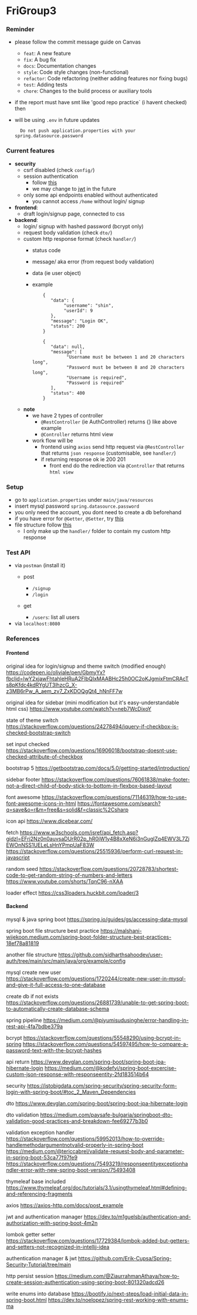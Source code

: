 # FriGroup3

### Reminder

- please follow the commit message guide on Canvas
  - `feat`: A new feature
  - `fix`: A bug fix
  - `docs`: Documentation changes
  - `style`: Code style changes (non-functional)
  - `refactor`: Code refactoring (neither adding features nor fixing bugs)
  - `test`: Adding tests
  - `chore`: Changes to the build process or auxiliary tools
  
- if the report must have smt like 'good repo practice` (i havent checked) then
- will be using `.env` in future updates
  ```
    Do not push application.properties with your spring.datasource.password
  ```

### Current features
  - **security**
    - csrf disabled (check `config/`)
    - session authentication
      - follow [this](https://medium.com/@ZiaurrahmanAthaya/how-to-create-session-authentication-using-spring-boot-801320adcd26)
      - we may change to [jwt](https://github.com/Erik-Cupsa/Spring-Security-Tutorial/tree/main) in the future
    - only some api endpoints enabled without authenticated
      - you cannot access `/home` without login/ signup
  - **frontend**: 
    - draft login/signup page, connected to css
  - **backend**:
    - login/ signup with hashed password (bcrypt only)
    - request body validation (check `dto/`)
    - custom http response format (check `handler/`)
      - status code
      - message/ aka error (from request body validation)
      - data (ie user object)
      - example
      
        ```
            {
               "data": {
                    "username": "shin",
                    "userId": 9
               },
               "message": "Login OK",
               "status": 200
            }
        ```
        ```
            {
               "data": null,
               "message": [
                     "Username must be between 1 and 20 characters long",
                     "Password must be between 8 and 20 characters long",
                     "Username is required",
                     "Password is required"
               ],
               "status": 400
            }
        ```
    - **note**
      - we have 2 types of controller
        - `@RestController` (ie AuthController) returns {} like above example
        - `@Controller` returns html view
      - work flow will be 
        - frontend using `axios` send http request via `@RestController` that returns `json response` (customisable, see `handler/`)
        - if returning response ok ie 200 201
          - front end do the redirection via `@Controller` that returns `html view`

### Setup
  - go to `application.properties` under `main/java/resources`
  - insert mysql password `spring.datasource.password`
  - you only need the account, you dont need to create a db beforehand
  - if you have error for `@Getter`, `@Setter`, try [this](https://stackoverflow.com/questions/17729384/lombok-added-but-getters-and-setters-not-recognized-in-intellij-idea)
  - file structure follow [this](https://malshani-wijekoon.medium.com/spring-boot-folder-structure-best-practices-18ef78a81819)
    - I only make up the `handler/` folder to contain my custom http response

### Test API
  - via `postman` (install it)
    - post 
      - `/signup`
      - `/login`
    
    - get
      - `/users`: list all users
  - via `localhost:8080`
      
### References

#### Frontend

original idea for login/signup and theme switch (modified enough) https://codepen.io/oliviale/pen/GbmyYx?fbclid=IwY2xjawFhtahleHRuA2FlbQIxMAABHc25h0OC2oKJgmixFtmCRAcTs8pKfdc4kdRYgUT3lhzcG_X-z3MB6rPw_A_aem_zv7_ZxKDOQgQt4_hNnFF7w

original idea for sidebar (mini modification but it's easy-understandable html css) https://www.youtube.com/watch?v=neb7WcDixoY

state of theme switch https://stackoverflow.com/questions/24278494/jquery-if-checkbox-is-checked-bootstrap-switch

set input checked https://stackoverflow.com/questions/16906018/bootstrap-doesnt-use-checked-attribute-of-checkbox

bootstrap 5 https://getbootstrap.com/docs/5.0/getting-started/introduction/

sidebar footer https://stackoverflow.com/questions/76061838/make-footer-not-a-direct-child-of-body-stick-to-bottom-in-flexbox-based-layout

font awesome https://stackoverflow.com/questions/71146319/how-to-use-font-awesome-icons-in-html https://fontawesome.com/search?q=save&o=r&m=free&s=solid&f=classic%2Csharp

icon api https://www.dicebear.com/

fetch https://www.w3schools.com/jsref/api_fetch.asp?gidzl=EFrj2Nz0n0auvsaDUrR02p_hR0jW1y4B8xXeN6i3nGuglZq4EWV3L7ZjEWOnNSS1UELeLsHnYPmpUaF83W https://stackoverflow.com/questions/25515936/perform-curl-request-in-javascript

random seed https://stackoverflow.com/questions/20728783/shortest-code-to-get-random-string-of-numbers-and-letters https://www.youtube.com/shorts/TqnC96-nXAA

loader effect https://css3loaders.huckbit.com/loader/3

#### Backend
mysql & java spring boot
https://spring.io/guides/gs/accessing-data-mysql

spring boot file structure best practice
https://malshani-wijekoon.medium.com/spring-boot-folder-structure-best-practices-18ef78a81819

another file structure https://github.com/sidharthsahoodev/user-auth/tree/main/src/main/java/org/example/config

mysql create new user
https://stackoverflow.com/questions/1720244/create-new-user-in-mysql-and-give-it-full-access-to-one-database

create db if not exists
https://stackoverflow.com/questions/26881739/unable-to-get-spring-boot-to-automatically-create-database-schema

spring pipeline https://medium.com/@piyumisudusinghe/error-handling-in-rest-api-4fa7bdbe379a

bcrypt https://stackoverflow.com/questions/55548290/using-bcrypt-in-spring https://stackoverflow.com/questions/54597495/how-to-compare-a-password-text-with-the-bcrypt-hashes

api return https://www.devglan.com/spring-boot/spring-boot-jpa-hibernate-login https://medium.com/@kodefyi/spring-boot-excercise-custom-json-response-with-responseentity-2fd183514b64

security https://jstobigdata.com/spring-security/spring-security-form-login-with-spring-boot/#toc_2_Maven_Dependencies

dto https://www.devglan.com/spring-boot/spring-boot-jpa-hibernate-login

dto validation https://medium.com/paysafe-bulgaria/springboot-dto-validation-good-practices-and-breakdown-fee69277b3b0

validation exception handler https://stackoverflow.com/questions/59952013/how-to-override-handlemethodargumentnotvalid-properly-in-spring-boot https://medium.com/@tericcabrel/validate-request-body-and-parameter-in-spring-boot-53ca77f97fe9 https://stackoverflow.com/questions/75493219/responseentityexceptionhandler-error-with-new-spring-boot-version/75493408

thymeleaf base included https://www.thymeleaf.org/doc/tutorials/3.1/usingthymeleaf.html#defining-and-referencing-fragments

axios https://axios-http.com/docs/post_example

jwt and authentication manager https://dev.to/m1guelsb/authentication-and-authorization-with-spring-boot-4m2n

lombok getter setter https://stackoverflow.com/questions/17729384/lombok-added-but-getters-and-setters-not-recognized-in-intellij-idea

authentication manager & jwt https://github.com/Erik-Cupsa/Spring-Security-Tutorial/tree/main

http persist session https://medium.com/@ZiaurrahmanAthaya/how-to-create-session-authentication-using-spring-boot-801320adcd26

write enums into database https://bootify.io/next-steps/load-initial-data-in-spring-boot.html
https://dev.to/noelopez/spring-rest-working-with-enums-ma